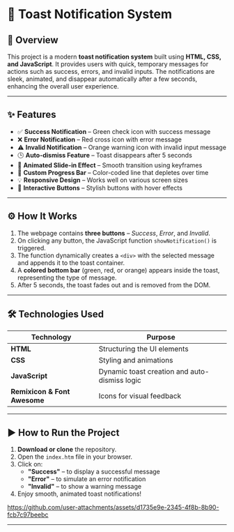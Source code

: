  

# 🚀 Toast Notification System

## 📄 Overview
This project is a modern **toast notification system** built using **HTML, CSS, and JavaScript**. It provides users with quick, temporary messages for actions such as success, errors, and invalid inputs. The notifications are sleek, animated, and disappear automatically after a few seconds, enhancing the overall user experience.

---

## ✨ Features
- ✅ **Success Notification** – Green check icon with success message  
- ❌ **Error Notification** – Red cross icon with error message  
- ⚠️ **Invalid Notification** – Orange warning icon with invalid input message  
- 🕒 **Auto-dismiss Feature** – Toast disappears after 5 seconds  
- 🧩 **Animated Slide-in Effect** – Smooth transition using keyframes  
- 🎨 **Custom Progress Bar** – Color-coded line that depletes over time  
- 💡 **Responsive Design** – Works well on various screen sizes  
- 🔘 **Interactive Buttons** – Stylish buttons with hover effects  

---

## ⚙️ How It Works
1. The webpage contains **three buttons** – *Success*, *Error*, and *Invalid*.
2. On clicking any button, the JavaScript function `showNotification()` is triggered.
3. The function dynamically creates a `<div>` with the selected message and appends it to the toast container.
4. A **colored bottom bar** (green, red, or orange) appears inside the toast, representing the type of message.
5. After 5 seconds, the toast fades out and is removed from the DOM.

---

## 🛠 Technologies Used
| Technology | Purpose |
|------------|---------|
| **HTML**   | Structuring the UI elements |
| **CSS**    | Styling and animations |
| **JavaScript** | Dynamic toast creation and auto-dismiss logic |
| **Remixicon & Font Awesome** | Icons for visual feedback |

---

## ▶️ How to Run the Project
1. **Download or clone** the repository.
2. Open the `index.htm` file in your browser.
3. Click on:
   - **"Success"** – to display a successful message
   - **"Error"** – to simulate an error notification
   - **"Invalid"** – to show a warning message
4. Enjoy smooth, animated toast notifications!



https://github.com/user-attachments/assets/d1735e9e-2345-4f8b-8b90-fcb7c97beebc


---

